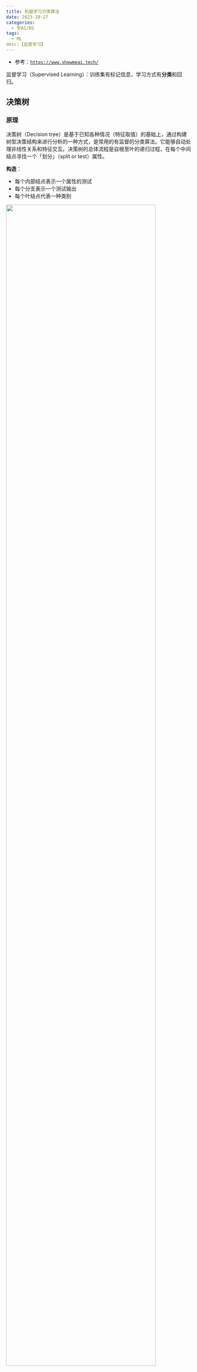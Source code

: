 ```yaml
---
title: 机器学习分类算法
date: 2023-10-27
categories:
  - 学AI/DS
tags:
  - ML
desc:【监督学习】
---
```



- 参考：<a href="https://www.showmeai.tech/article-detail/185">`https://www.showmeai.tech/`</a>

监督学习（Supervised Learning）：训练集有标记信息，学习方式有**分类**和回归。




## 决策树

### 原理  
决策树（Decision tree）是基于已知各种情况（特征取值）的基础上，通过构建树型决策结构来进行分析的一种方式，是常用的有监督的分类算法。它能够自动处理非线性关系和特征交互。决策树的总体流程是自根至叶的递归过程，在每个中间结点寻找一个「划分」（split or test）属性。


**构造**：
- 每个内部结点表示一个属性的测试
- 每个分支表示一个测试输出
- 每个叶结点代表一种类别
<img src="https://raw.githubusercontent.com/YukinoshitaSherry/qycf_picbed/main/img/20250530020350120.png" style="width:90%">
<br>


**停止条件**：
- 当前结点包含的样全属于同一类别。无需划分。
- 样本的属性取值都相同或属性集为空。不能划分。
- 当前结点包含的样本集合为空。不能划分。

**伪代码**：
<img src="https://raw.githubusercontent.com/YukinoshitaSherry/qycf_picbed/main/img/20250530020623031.png" style="width:90%">
<br>


#### 核心概念
决策树如何实现最优划分属性选择：取得最大的信息增益。


1. **信息熵（Entropy）**
   - 衡量数据的不确定性或混乱程度
   - 数学表达：$H(X) = -\sum_{i=1}^n p_i \log_2(p_i)$
   - 特点：
     * 熵值越大，数据越混乱
     * 熵值越小，数据越有序
     * 当所有类别概率相等时，熵最大

2. **信息增益（Information Gain）**
   - 衡量特征对数据集的分类效果
   - 在决策树分类问题中，信息增益就是决策树在进行属性选择划分前和划分后的信息差值。
   - 计算方式：$IG = H(D) - H(D|A)$
   - 其中：
     * $H(D)$ 是数据集D的熵
     * $H(D|A)$ 是特征A条件下的条件熵
   - 特点：
     * 信息增益越大，特征越重要
     * 用于特征选择

3. **基尼系数（Gini Index）**
   - 衡量数据的不纯度
   - 数学表达：$Gini(D) = 1 - \sum_{i=1}^n p_i^2$
   - 特点：
     * 值域在[0,1]之间
     * 值越小，数据越纯
     * 计算比熵更快

<br>
如果让决策树一直生长，最后得到的决策树可能很庞大，、且易导致过拟合。缓解决策树过拟合可以通过剪枝操作完成。

1. **过拟合问题**
   - 表现：
     * 训练集表现好，测试集表现差
     * 树结构过于复杂
     * 对噪声数据敏感
   - 原因：
     * 训练数据不足
     * 特征过多
     * 树深度过大

2. **剪枝策略**
   - **预剪枝（Pre-pruning）** ：
     * 在树生长过程中进行剪枝
     * 设置停止条件：
       - 最大深度
       - 最小样本数
       - 最小信息增益
     * 优点：计算效率高
     * 缺点：可能欠拟合
   - **后剪枝（Post-pruning）** ：
     * 先生长完整树，再剪枝
     * 方法：
       - 代价复杂度剪枝
       - 错误率降低剪枝
     * 优点：效果更好
     * 缺点：计算成本高

好的，接下来我将详细整理机器学习中的其他常见分类算法，按照逻辑回归的详细程度进行介绍。

# 决策树分类（Decision Tree Classification）

## 一、模型原理

### （一）基本思想
决策树分类是一种基于树结构的监督学习算法，通过递归地将数据集分割成子集，直到满足停止条件。每个内部节点表示一个特征或属性的测试，每个分支表示测试的结果，而每个叶节点表示一个类别标签或类别分布。决策树分类的目标是构建一棵树，使得每个叶节点尽可能包含同一类别的样本，从而实现对新样本的分类。

### （二）数学表达
决策树分类的构建过程可以看作是一个递归分区的过程。在每个节点，选择一个特征和一个分裂点，将数据集分为两个或多个子集。分裂的选择基于某种准则，如基尼不纯度（Gini Impurity）或信息增益（Information Gain）。对于二分类问题，基尼不纯度的计算公式为：

$$\text{Gini}(D) = 1 - \sum_{k=1}^K (p_k)^2$$

其中，\(D\) 是数据集，\(K\) 是类别数量，\(p_k\) 是类别 \(k\) 在数据集 \(D\) 中的比例。

信息增益基于熵的概念，计算公式为：

$$\text{Entropy}(D) = -\sum_{k=1}^K p_k \log_2 p_k$$

信息增益为父节点的熵减去子节点的加权平均熵：

$$\text{Information Gain}(D, a) = \text{Entropy}(D) - \sum_{v=1}^V \frac{|D_v|}{|D|} \text{Entropy}(D_v)$$

其中，\(a\) 是分裂属性，\(V\) 是属性 \(a\) 的可能取值数量，\(D_v\) 是属性 \(a\) 取值为 \(v\) 的子数据集。

### （三）损失函数
决策树的构建过程并不直接使用传统意义上的损失函数，而是通过分裂准则来选择最优的特征和分裂点。分裂准则是评估分裂质量的指标，目的是使分裂后的子节点尽可能纯净（即包含同一类别的样本）。

## 二、模型特点

### （一）直观易懂
决策树的结构类似于流程图，易于理解和解释。每个决策节点对应一个特征的判断条件，分支表示判断结果，叶节点表示类别标签。这种直观的结构使得决策树模型的决策过程易于可视化和解释，用户可以清楚地了解模型是如何根据特征进行分类的。

### （二）处理非线性关系和特征交互
决策树能够自然地处理非线性关系和特征交互，无需对数据进行复杂的变换。通过递归地分裂数据集，决策树可以捕捉到特征之间的复杂关系和交互作用。例如，在一个包含多个特征的分类问题中，决策树可以通过连续的分裂，先根据一个特征进行划分，再在子节点中根据另一个特征进行划分，从而形成对特征交互的处理。

### （三）对数据分布假设较少
与其他一些模型（如线性模型、贝叶斯模型等）相比，决策树对数据的分布假设较少，不要求数据满足特定的概率分布或线性关系。这使得决策树在处理各种类型的数据时具有较好的适应性和鲁棒性，尤其适用于数据分布复杂或未知的情况。

### （四）支持多分类问题
决策树可以有效地处理多分类问题，而无需将其分解为多个二分类问题。在树的构建过程中，每个叶节点可以对应多个类别标签，分裂准则可以根据多分类的情况进行调整，以实现对多类别的区分。

### （五）对缺失值和异常值具有一定的鲁棒性
决策树在分裂过程中可以处理缺失值和异常值。对于缺失值，可以采用多种策略，如将样本分配到最常见的分支、使用 surrogate 分裂（替代分裂）等方法。对于异常值，由于决策树是基于数据的局部结构进行分裂，异常值对整个模型的影响相对较小。

## 三、模型优点

### （一）解释性强
决策树模型的决策过程直观易懂，通过可视化树结构，可以清晰地展示每个特征在分类中的作用和决策路径。这使得决策树在需要对模型决策进行解释的场景中具有很大的优势，例如在医疗诊断、金融风险评估等领域，用户可以理解模型是如何根据输入特征做出分类决策的。

### （二）处理非线性和特征交互能力强
如前所述，决策树能够自然地处理非线性关系和特征交互，无需手动添加多项式特征或交互项。这使得决策树在面对复杂数据关系时具有较高的灵活性和适应性，能够捕捉到特征之间的复杂模式。

### （三）数据预处理要求低
决策树对数据的分布假设较少，不要求特征具有特定的分布或线性关系，因此对数据预处理的要求相对较低。相比线性模型等，决策树通常不需要对数据进行标准化、归一化等处理，减少了数据预处理的工作量。

### （四）支持多分类和多任务学习
决策树不仅可以处理多分类问题，还可以扩展到多任务学习场景。在多任务学习中，决策树可以同时预测多个目标变量，共享部分树结构，从而提高模型的效率和性能。

### （五）适应性广
决策树可以应用于各种类型的数据，包括数值型数据、离散型数据、文本数据等。通过适当的特征处理和分裂准则选择，决策树能够适应不同类型数据的特点，实现有效的分类。

## 四、模型缺点

### （一）过拟合倾向
决策树容易过拟合，尤其是当树的深度较大、叶子节点样本数量较少时，模型可能会过度拟合训练数据的噪声和细节，导致在测试数据上的泛化能力下降。过拟合的决策树会生成过于复杂的树结构，对训练数据中的每个样本都进行精确的分类，但无法很好地推广到新的数据。

### （二）不稳定性
决策树对数据的微小变化较为敏感，训练数据的微小扰动可能会导致生成完全不同的树结构。这种不稳定性可能会导致模型的预测结果在不同数据集上差异较大，影响模型的可靠性和稳定性。

### （三）全局最优性难以保证
决策树的构建过程是贪心的，每次分裂都选择当前最优的特征和分裂点，而无法保证全局最优性。这种局部最优的策略可能会导致生成的树结构并非最优，影响模型的分类性能。

### （四）对连续型特征的处理效率较低
在处理连续型特征时，决策树需要尝试大量的分裂点来找到最优的分裂位置，这可能会导致计算效率较低，尤其是在特征数量较多且数据规模较大时。此外，对于连续型特征，决策树的分裂方式通常是基于阈值的二元分裂，可能会丢失一些信息。

### （五）特征重要性评估可能存在偏差
决策树评估特征重要性的方式可能存在偏差，例如，具有较多取值的特征（如连续型特征）可能会被高估其重要性，而具有较少取值的特征（如二元特征）可能会被低估。这可能会导致对特征的实际贡献产生误解，影响特征选择和模型解释。

## 五、模型优化

### （一）预剪枝（Pre-pruning）
预剪枝是在决策树的构建过程中，提前停止树的生长，以防止过拟合。常见的预剪枝策略包括：
1. **设置最大树深度**：限制树的最大深度，例如，设置树的深度不超过某个值（如3、4等）。这种方法可以有效地控制树的复杂度，避免生成过于复杂的树结构。
2. **设置节点的最小样本数**：规定每个内部节点必须包含的最小样本数，如果分裂后的子节点样本数小于该阈值，则停止分裂。例如，设置每个节点的最小样本数为10，如果分裂后某个子节点的样本数小于10，则不进行分裂。
3. **设置叶子节点的最小样本数**：规定每个叶子节点必须包含的最小样本数，如果分裂后的子节点样本数小于该阈值，则强制将其作为叶子节点。这有助于避免叶子节点样本数量过少而导致的过拟合。
4. **限制分裂的最小增益**：如果分裂带来的增益（如基尼不纯度下降值或信息增益）小于某个阈值，则停止分裂。这可以避免因分裂带来的增益过小而继续生长树，从而减少过拟合的风险。

### （二）后剪枝（Post-pruning）
后剪枝是在决策树构建完成后，通过自底向上或自顶向下的方式，对树进行修剪，将某些子树替换为叶子节点，以减少过拟合。常见的后剪枝方法包括：
1. **误差最小化剪枝（Reduced Error Pruning）**：从构建好的树的底部开始，逐个将叶子节点的父节点替换为叶子节点，并计算替换前后的预测误差。如果替换后误差没有显著增加，则保留修剪操作。这种方法需要一个验证数据集来评估修剪后的树的误差。
2. **成本复杂度剪枝（Cost Complexity Pruning）**：通过引入成本复杂度参数（如 \(\alpha\)），在树的复杂度和训练误差之间进行权衡。计算每个子树的复杂度参数，并根据该参数确定是否剪枝。成本复杂度剪枝可以生成一系列不同复杂度的树，然后通过交叉验证选择最优的树。

### （三）特征选择与工程
1. **特征选择**：在构建决策树之前，通过特征选择方法（如递归特征消除、基于模型的特征选择等）选择对分类任务最有价值的特征，减少输入特征的数量，提高模型的效率和性能，同时降低过拟合的风险。
2. **特征构造**：根据业务知识和数据特点，构造新的特征来丰富模型的输入。例如，在时间序列数据中，可以构造移动平均、滞后特征等；在文本数据中，可以构造词频、TF-IDF等特征。
3. **特征离散化**：对于连续型特征，可以进行离散化处理，将连续值划分为多个区间，转化为离散型特征。这不仅可以减少分裂点的搜索范围，提高计算效率，还可以在一定程度上缓解决策树对连续型特征的处理效率较低的问题。

### （四）集成学习
集成学习通过组合多个决策树模型来提高分类性能和稳定性，常见的集成学习方法包括：
1. **随机森林（Random Forest）**：随机森林由多个决策树组成，每棵树使用随机抽样的数据和特征进行训练。在预测时，通过多数投票（分类问题）或平均（回归问题）来确定最终结果。随机森林通过引入数据和特征的随机性，降低了单个决策树之间的相关性，从而提高了模型的泛化能力和稳定性。
2. **梯度提升树（Gradient Boosting Tree）**：梯度提升树通过逐步构建多个决策树，每棵树都试图纠正前一棵树的预测误差。每一轮训练时，计算当前模型的残差（即实际值与预测值之间的差异），然后训练一棵新的树来拟合这些残差。通过迭代的方式，梯度提升树不断改进模型的预测性能，最终将所有树的预测结果进行加权求和（回归问题）或投票（分类问题）得到最终结果。
3. **Adaboost**：Adaboost 是一种经典的提升方法，它通过迭代地调整样本权重来训练多个决策树模型。初始时，每个样本的权重相等。在每一轮训练中，根据前一轮模型的预测误差，增加错误分类样本的权重，减少正确分类样本的权重。这样，后续的模型会更加关注那些难以分类的样本。最终，将所有模型的预测结果进行加权投票（分类问题）或加权求和（回归问题），得到最终结果。

### （五）模型评估与选择
1. **评估指标**：
- **准确率（Accuracy）**：预测正确的样本数占总样本数的比例。准确率是分类模型最基本的评估指标，但在类别不平衡的数据集中，准确率可能会产生误导。
- **精确率（Precision）**：预测为正类的样本中实际为正类的比例。精确率关注的是模型预测的准确性，适用于对假阳性成本较高的场景（如医疗诊断中的疾病检测）。
- **召回率（Recall）**：实际为正类的样本中被正确预测为正类的比例。召回率关注的是模型的敏感性，适用于对假阴性成本较高的场景（如欺诈检测）。
- **F1分数（F1 Score）**：精确率和召回率的调和平均数，其计算公式为：
$$F1 = 2 \times \frac{\text{Precision} \times \text{Recall}}{\text{Precision} + \text{Recall}}$$
F1分数综合考虑了精确率和召回率，适用于需要在两者之间取得平衡的场景。
- **ROC曲线（Receiver Operating Characteristic Curve）** 和 **AUC值（Area Under ROC Curve）**：ROC曲线以假阳性率（False Positive Rate, FPR）为横轴，真正阳性率（True Positive Rate, TPR）为纵轴，绘制了模型在不同阈值下的性能表现。AUC值是ROC曲线下的面积，取值范围在0.5到1之间，AUC值越大，表示模型的分类性能越好。
2. **交叉验证（Cross-Validation）**：将数据集划分为多个子集，轮流将其中一个子集作为测试集，其余子集作为训练集，重复多次训练和测试模型，最后综合多次的结果来评估模型的性能。常见的交叉验证方法包括k折交叉验证（k-Fold Cross-Validation）、留一法交叉验证（Leave-One-Out Cross-Validation, LOOCV）等。交叉验证可以有效地利用数据，减少模型过拟合的风险，提供对模型泛化能力的无偏估计。

## 六、模型扩展

### （一）多目标决策树（Multi-Target Decision Tree）
多目标决策树用于同时预测多个目标变量，每个叶节点包含多个输出值。这种模型在多任务学习场景中具有应用价值，可以同时处理多个相关的分类或回归任务，提高模型的效率和性能。

### （二）决策树回归（Decision Tree Regression）
决策树不仅可以用于分类问题，还可以用于回归问题。在回归任务中，决策树通过递归地将数据集分裂成子集，每个叶节点对应一个连续值的预测。预测值通常是该叶节点内目标变量的平均值或中位数。决策树回归能够处理非线性关系和特征交互，适用于各种回归场景，如房价预测、销量预测等。

### （三）极端随机树（Extremely Randomized Trees, ExtraTrees）
极端随机树是随机森林的一种变体，它在构建决策树时引入了更多的随机性。与随机森林不同，极端随机树在选择分裂点时不仅随机选择特征，还在每个特征上随机选择一个分裂点，而不是寻找最优的分裂点。这种方法进一步提高了模型的多样性，增强了模型的泛化能力和稳定性。

## 七、应用领域

### （一）医疗领域
1. **疾病诊断**：根据患者的症状、检查结果、病史等信息，预测患者是否患有某种疾病（如心脏病、糖尿病、癌症等）。决策树分类模型可以清晰地展示诊断决策的路径和依据，帮助医生进行诊断和治疗决策。
2. **患者分流**：在急诊科等场景中，根据患者的病情严重程度、症状等信息，将患者分流到不同的治疗区域或科室，提高医疗资源的利用效率。
3. **医疗风险评估**：评估患者在手术、治疗过程中可能出现的并发症风险，如术后感染、出血等，为医疗决策提供参考。

### （二）金融领域
1. **信用评估**：根据客户的收入、信用历史、资产状况等信息，预测客户是否具备良好的信用资质，是否会按时偿还贷款或信用卡欠款。银行等金融机构可以依据决策树分类模型的预测结果，决定是否批准客户的贷款申请，以及确定贷款额度和利率。
2. **欺诈检测**：在信用卡交易、保险理赔等场景中，识别欺诈行为。决策树分类模型可以分析交易金额、交易时间、交易地点、用户行为等特征，判断交易是否存在欺诈风险，及时阻止欺诈行为，减少金融机构的损失。
3. **市场预测**：预测股票价格的涨跌、汇率的变动趋势等，为投资者提供决策支持。决策树分类模型可以结合宏观经济指标、行业数据、公司基本面等信息，挖掘出与市场走势相关的特征，辅助投资者进行投资决策。

### （三）市场营销领域
1. **客户购买预测**：根据客户的 demographics（如年龄、性别、地域等）、购买历史、浏览行为等数据，预测客户是否会在未来购买某类产品或服务，以及购买的概率。企业可以针对高购买概率的客户进行精准营销，提高营销效果和转化率。
2. **客户流失预测**：分析客户的使用行为、投诉记录、合同到期时间等特征，预测客户是否会在一定时间内流失（如不再使用某项服务、不再购买某品牌产品等）。企业可以提前采取措施，如提供优惠活动、改善服务质量等，来挽留客户，降低客户流失率。
3. **市场细分**：将客户群体划分为不同的细分市场，每个细分市场具有相似的特征和需求。决策树分类模型可以作为市场细分的工具之一，通过分析客户对不同产品属性、营销活动的响应等数据，识别出影响客户行为的关键因素，从而实现精准的市场细分和定位。

### （四）自然语言处理领域
1. **情感分析**：对文本数据（如社交媒体评论、产品评价、新闻文章等）进行情感倾向分析，判断文本是积极的、消极的还是中性的。决策树分类模型可以基于文本中的关键词、短语、语法结构等特征，学习到与情感倾向相关的信息，实现对文本情感的自动分类。
2. **文本分类**：将文本划分为不同的类别，如垃圾邮件检测、新闻主题分类、文档检索等。决策树分类模型可以结合文本的词汇特征、TF-IDF值、语义信息等，对文本进行有效的分类，帮助用户快速筛选和组织大量的文本数据。

## 八、Python代码实现

### （一）使用scikit-learn库实现决策树分类
```python
# 导入所需的库
from sklearn.tree import DecisionTreeClassifier
from sklearn.model_selection import train_test_split
from sklearn.metrics import accuracy_score, precision_score, recall_score, f1_score, roc_auc_score
from sklearn.preprocessing import StandardScaler
import numpy as np
import pandas as pd

# 加载示例数据集（以乳腺癌数据集为例）
from sklearn.datasets import load_breast_cancer
data = load_breast_cancer()
X = data.data
y = data.target

# 将数据集划分为训练集和测试集
X_train, X_test, y_train, y_test = train_test_split(X, y, test_size=0.2, random_state=42)

# 对特征进行标准化处理
scaler = StandardScaler()
X_train_scaled = scaler.fit_transform(X_train)
X_test_scaled = scaler.transform(X_test)

# 创建决策树分类模型实例，并设置超参数
# criterion选择分裂准则，'gini'对应基尼不纯度，'entropy'对应信息增益
# max_depth设置最大树深度
# min_samples_split设置节点分裂所需的最小样本数
# min_samples_leaf设置叶子节点所需的最小样本数
model = DecisionTreeClassifier(criterion='gini', max_depth=3, min_samples_split=2, min_samples_leaf=1, random_state=42)

# 在训练集上训练模型
model.fit(X_train_scaled, y_train)

# 在测试集上进行预测
y_pred = model.predict(X_test_scaled)
y_pred_proba = model.predict_proba(X_test_scaled)[:, 1]  # 获取正类的概率预测值

# 计算评估指标
accuracy = accuracy_score(y_test, y_pred)
precision = precision_score(y_test, y_pred)
recall = recall_score(y_test, y_pred)
f1 = f1_score(y_test, y_pred)
roc_auc = roc_auc_score(y_test, y_pred_proba)

print(f"Accuracy: {accuracy:.4f}")
print(f"Precision: {precision:.4f}")
print(f"Recall: {recall:.4f}")
print(f"F1 Score: {f1:.4f}")
print(f"ROC AUC: {roc_auc:.4f}")

# 输出模型的树结构信息
print("\nTree Depth:", model.get_depth())
print("Number of Leaves:", model.get_n_leaves())

# 可视化决策树（需要安装graphviz库）
from sklearn.tree import export_graphviz
import graphviz

dot_data = export_graphviz(model, out_file=None, feature_names=data.feature_names, class_names=data.target_names, filled=True, rounded=True)
graph = graphviz.Source(dot_data)
graph.render("decision_tree")
```

### （二）使用statsmodels库实现决策树分类（statsmodels库不直接支持决策树分类）
statsmodels库主要用于统计建模和分析，不直接支持决策树分类。可以使用scikit-learn库来实现决策树分类，并结合statsmodels库进行统计分析（如特征重要性分析等）。

### （三）决策树分类模型的保存与加载
在实际应用中，训练好的决策树分类模型可以保存到磁盘上，以便后续使用。在Python中，可以使用pickle库或joblib库来保存和加载模型。

#### 使用pickle库保存和加载模型
```python
import pickle

# 保存模型
with open('decision_tree_model.pkl', 'wb') as f:
    pickle.dump(model, f)

# 加载模型
with open('decision_tree_model.pkl', 'rb') as f:
    loaded_model = pickle.load(f)

# 使用加载的模型进行预测
y_pred_loaded = loaded_model.predict(X_test_scaled)
```

#### 使用joblib库保存和加载模型
```python
from joblib import dump, load

# 保存模型
dump(model, 'decision_tree_model.joblib')

# 加载模型
loaded_model = load('decision_tree_model.joblib')

# 使用加载的模型进行预测
y_pred_loaded = loaded_model.predict(X_test_scaled)
```

## 九、决策树分类与其他分类模型的比较

### （一）与逻辑回归的比较
1. **相同点**：
- 决策树分类和逻辑回归都可以用于二分类或多分类问题，并且都能处理数值型和类别型特征（决策树在处理类别型特征时无需进行独热编码等转换）。
- 两者都可以通过模型解释性分析，为决策提供依据。
2. **不同点**：
- **模型结构**：决策树分类是一种非参数模型，通过递归地将数据集分割成子集来构建树形结构，其决策边界是轴平行的或斜的（取决于是否使用轴平行分裂）。逻辑回归是一种参数模型，基于线性组合和Sigmoid函数来建模，决策边界是线性的（对于多项逻辑回归，决策边界也是线性的）。
- **对非线性关系的处理**：决策树分类可以自然地处理非线性关系和特征交互，无需手动添加多项式特征或交互项。逻辑回归对非线性关系的处理能力有限，需要对特征进行变换或采用核方法（但标准逻辑回归不支持核方法）。
- **模型复杂度与过拟合**：决策树分类容易过拟合，尤其是在树的深度较大、叶子节点样本数量较少的情况下。为了防止过拟合，需要对决策树进行剪枝或设置树的生长条件（如最小样本数、最大深度等）。逻辑回归通过正则化来控制模型的复杂度，减少过拟合的风险。
- **模型解释性**：逻辑回归的参数具有明确的统计意义，可以直观地解释每个特征对目标变量的影响方向和程度。决策树分类的解释性主要体现在树的结构上，通过观察决策树的分裂规则，可以了解特征的重要性以及特征之间的逻辑关系。然而，当决策树较为复杂时（如深度较大、分支较多），其解释性可能会受到影响。
- **计算效率**：决策树分类的训练过程通常比逻辑回归快，尤其是在数据规模较大时。逻辑回归的训练过程需要进行迭代优化，计算时间可能较长，但可以通过正则化和优化算法进行优化。此外，决策树分类的预测速度也很快，因为只需要沿着树的分支进行判断即可得到预测结果，而逻辑回归需要计算线性组合和Sigmoid函数。

### （二）与支持向量机（SVM）的比较
1. **相同点**：
- 决策树分类和SVM都可以用于二分类问题，并且都具有较好的理论基础和数学推导。
- 两者都可以通过核方法（虽然标准决策树分类不直接支持核方法，但可以通过核特征映射与决策树结合）来处理非线性问题。
2. **不同点**：
- **模型目标**：决策树分类的目标是构建一棵能够准确区分不同类别样本的树形结构，通过分裂准则选择最优的特征和分裂点。SVM的目标是找到一个能够最大化间隔的超平面，将不同类别的样本分开，其关注点在于寻求分类边界的最优位置。
- **损失函数**：决策树分类的分裂准则是基于基尼不纯度或信息增益，强调对数据集的划分质量和节点纯净度。SVM采用合页损失函数（Hinge Loss），主要关注分类边界的间隔最大化。
- **输出结果**：决策树分类输出的是类别标签或类别分布，而SVM输出的是样本到分类边界的距离（即决策函数值），需要通过阈值（通常为0）来确定类别标签。如果需要获取概率估计，SVM可以通过 Platt Scaling 等方法进行概率校准。
- **对异常值的敏感性**：决策树分类对异常值具有一定的鲁棒性，因为分裂过程基于数据的局部结构，异常值可能只影响其所在的局部区域。SVM对异常值具有一定的鲁棒性，尤其是在使用软间隔（Soft Margin）的情况下，允许部分样本位于间隔区域内或分类错误，通过惩罚参数 C 来平衡间隔最大化和分类错误的容忍度。
- **适用场景**：决策树分类适用于对模型解释性要求较高的场景，以及特征数量较多但样本数量相对较少的情况。SVM适用于高维数据（如文本分类）以及样本数量较多但特征数量适中的情况。在处理非线性问题时，SVM通过核技巧可以有效地将数据映射到高维空间，寻找非线性决策边界，而决策树分类需要通过树的深度和分支来捕捉非线性关系。

### （三）与随机森林的比较
1. **相同点**：
- 决策树分类和随机森林都可以用于二分类或多分类问题，并且都能处理数值型和类别型特征。
- 两者都可以通过模型解释性分析，为决策提供依据。
2. **不同点**：
- **模型结构**：随机森林是一种集成学习模型，由多个决策树组成，通过随机抽样数据和特征来构建每个决策树，并采用投票或平均的方法进行最终预测。决策树分类是一种单一模型，基于树形结构进行分类。
- **对非线性关系的处理**：随机森林可以很好地处理非线性关系和特征交互，因为每个决策树都可以捕捉数据中的非线性模式。决策树分类同样可以处理非线性关系，但单一树模型的性能可能不如随机森林集成模型。
- **模型复杂度与过拟合**：随机森林通过集成多个决策树和随机性引入，具有较高的鲁棒性和抗过拟合能力。决策树分类容易过拟合，需要通过剪枝或设置树的生长条件来控制模型复杂度。
- **模型解释性**：决策树分类的解释性更强，因为其树形结构直观易懂，每个分裂节点和叶节点都有明确的含义。随机森林的解释性相对较弱，虽然可以通过特征重要性评分来了解特征的相对重要性，但难以像单一决策树那样精确地解释每个特征的作用。
- **计算效率**：随机森林的训练过程通常比决策树分类慢，尤其是在决策树数量较多且数据规模较大时。然而，随机森林的预测速度相对较快，因为可以并行地对多个决策树进行预测。决策树分类的训练和预测速度都很快，但其性能可能不如随机森林集成模型。

### （四）与朴素贝叶斯的比较
1. **相同点**：
- 决策树分类和朴素贝叶斯都可以用于二分类或多分类问题，并且都能处理数值型和类别型特征。
- 两者都具有较高的计算效率，适合在大规模数据集上应用。
2. **不同点**：
- **模型原理**：决策树分类基于树形结构和分裂准则，通过递归地分割数据集来构建模型。朴素贝叶斯是一种基于贝叶斯定理的生成式模型，假设特征之间条件独立，通过计算后验概率来预测类别。
- **对特征独立性的假设**：朴素贝叶斯假设特征之间条件独立，这一假设在实际应用中往往难以满足，但朴素贝叶斯在某些场景下仍能表现出较好的性能。决策树分类不假设特征独立，能够自然地处理特征之间的相关性和交互作用。
- **模型解释性**：决策树分类的解释性更强，其树形结构直观地展示了特征的分裂规则和决策路径。朴素贝叶斯的解释性主要体现在特征的概率分布和条件概率上，通过分析特征的概率分布可以了解特征对类别的影响，但其解释性不如决策树直观。
- **对数据分布的假设**：朴素贝叶斯对数据的分布有一定的假设，例如在高斯朴素贝叶斯中假设特征服从正态分布。决策树分类对数据分布的假设较少，能够适应各种类型的数据分布。
- **适用场景**：朴素贝叶斯适用于特征数量较多且特征之间相对独立的场景，如文本分类、垃圾邮件检测等。决策树分类适用于特征之间存在相关性和交互作用的场景，能够更好地捕捉特征之间的复杂关系。

## 十、决策树分类的实际案例分析

### （一）案例一：信用卡违约预测

#### 背景
某银行希望预测信用卡持卡人是否会在下一个月发生违约行为，以便提前采取措施（如发送提醒、调整信用额度等），降低违约风险。历史数据包括持卡人的基本信息（如年龄、性别、教育程度等）、信用卡使用记录（如消费金额、账单金额、还款状态等）以及是否违约的标签。

#### 数据预处理
1. **数据清洗**：检查数据是否存在缺失值、异常值和重复值。对于缺失值，根据具体情况选择填充策略（如均值填充、中位数填充、众数填充或删除含有缺失值的样本）；对于异常值，通过箱线图、Z-score等方法进行识别，并根据业务逻辑决定如何处理（如修正、删除或保留）。
2. **特征编码**：将类别型特征（如性别、教育程度等）转换为数值型特征，采用独热编码（One-Hot Encoding）或标签编码（Label Encoding）等方法。
3. **特征缩放**：对数值型特征（如消费金额、账单金额等）进行标准化或归一化处理，使不同特征的取值范围大致相同，提高决策树分类模型的收敛速度和性能。
4. **数据划分**：将数据集划分为训练集、验证集和测试集，通常采用70%、15%、15%的比例分配，或者根据数据规模和业务需求进行调整。

#### 模型训练与优化
1. **模型训练**：使用训练集数据训练决策树分类模型，设置合适的分裂准则（如基尼不纯度或信息增益）、最大树深度、最小样本数等超参数。
2. **模型验证**：在验证集上评估模型的性能，根据准确率、精确率、召回率、F1分数、ROC AUC等指标，调整模型的超参数，选择最佳的模型参数组合。
3. **模型优化**：通过预剪枝、后剪枝、特征选择、特征构造等方法优化模型。例如，可以通过限制树的最大深度和最小样本数来防止过拟合；可以构造新的特征，如消费频率、平均消费金额、还款比例等；可以计算特征之间的相关系数，识别并处理多重共线性问题。

#### 模型评估与应用
1. **模型评估**：在测试集上对最终优化后的模型进行评估，全面考察模型的分类性能。根据评估结果，确定模型是否满足业务需求，是否可以部署到生产环境中。
2. **模型应用**：将训练好的决策树分类模型应用于实际的信用卡违约预测中，每月对持卡人进行违约风险评估。根据模型预测结果，银行可以对高风险客户采取相应的风险管理措施，如发送还款提醒、调整信用额度、加强催收等，从而降低违约率，减少经济损失。

### （二）案例二：电子邮件垃圾邮件分类

#### 背景
随着互联网的发展，垃圾邮件泛滥成灾，不仅占用大量的网络带宽和存储空间，还可能携带恶意软件或欺诈信息，给用户带来困扰和安全风险。某电子邮件服务提供商希望利用决策树分类模型自动识别垃圾邮件，提高用户的邮件使用体验。

#### 数据预处理
1. **文本预处理**：对邮件文本进行清洗和转换，包括去除HTML标签、标点符号、数字等；将文本转换为小写；进行词干提取（Stemming）或词形还原（Lemmatization），将单词还原到其基本形式；去除停用词（如“的”、“了”、“是”等在文本中出现频率较高但对语义贡献较小的词汇）。
2. **特征提取**：将预处理后的文本转换为数值型特征向量，常用的方法包括词袋模型（Bag-of-Words）、TF-IDF（Term Frequency-Inverse Document Frequency）等。此外，还可以提取其他特征，如邮件长度、发件人信息、是否包含链接或附件等。
3. **数据划分**：将数据集划分为训练集和测试集，通常采用80%、20%的比例分配。

#### 模型训练与优化
1. **模型训练**：使用训练集数据训练决策树分类模型，选择合适的分裂准则（如基尼不纯度或信息增益）、最大树深度、最小样本数等超参数。
2. **模型验证**：在测试集上评估模型的性能，根据准确率、精确率、召回率、F1分数等指标，分析模型的分类效果。由于垃圾邮件分类是一个典型的二分类问题，且不同类别之间的分布可能不平衡（正常邮件数量通常多于垃圾邮件），需要重点关注精确率和召回率的平衡，以及ROC AUC值。
3. **模型优化**：通过调整特征提取方法、优化模型参数、处理类别不平衡等手段提升模型性能。例如，可以尝试使用不同的文本表示方法（如N-grams、词嵌入等）来捕捉文本中的局部特征和语义信息；可以采用SMOTE（Synthetic Minority Over-sampling Technique）等方法对垃圾邮件类别进行过采样，解决类别不平衡问题；可以对模型进行调参，寻找最优的最大树深度、最小样本数等超参数。

#### 模型评估与应用
1. **模型评估**：在测试集上对优化后的模型进行全面评估，确保模型在准确率、精确率、召回率和F1分数等方面都达到较高的水平，并且ROC AUC值接近1，表明模型具有良好的分类性能。
2. **模型应用**：将训练好的决策树分类模型集成到电子邮件系统的垃圾邮件过滤模块中，实时对新收到的邮件进行分类。当模型预测某封邮件为垃圾邮件时，将其自动移动到垃圾邮件文件夹，减少用户的干扰。同时，为了提高用户体验，还可以设置一个阈值，当垃圾邮件的概率预测值低于该阈值时，将邮件保留在收件箱中，并标记为“可能的垃圾邮件”，供用户进一步确认。


## 逻辑回归

逻辑回归（Logistic Regression）详细笔记
一、模型原理
（一）基本思想
逻辑回归是一种用于分类的监督学习算法，尽管名称中有“回归”二字，但它主要用于解决分类问题。逻辑回归基于逻辑函数（即Sigmoid函数）将线性回归的输出映射到(0,1)区间，表示事件发生的概率。
（二）数学表达
逻辑回归的模型可以表示为：
P(y=1∣x)=σ(β 
0
​
 +β 
1
​
 x 
1
​
 +β 
2
​
 x 
2
​
 +⋯+β 
n
​
 x 
n
​
 )
其中，σ(z)= 
1+e 
−z
 
1
​
  是Sigmoid函数，将线性组合的输出映射到(0,1)区间，表示事件发生的概率。
逻辑回归通过最大似然估计来估计模型参数，目标是找到一组参数 β ，使得模型对训练数据的预测概率与实际结果尽可能一致。
（三）损失函数
逻辑回归的损失函数采用对数似然损失函数（Log Loss），其表达式为：
J(β)=− 
m
1
​
 ∑ 
i=1
m
​
 [y 
i
​
 ln( 
y
^
​
  
i
​
 )+(1−y 
i
​
 )ln(1− 
y
^
​
  
i
​
 )]
其中，m 是样本数量，y 
i
​
  是真实标签（0或1）， 
y
^
​
  
i
​
 =P(y=1∣x 
i
​
 ) 是模型预测的概率。
通过最小化这个损失函数，可以得到最优的模型参数 β 。
二、模型特点
（一）输出结果为概率值
逻辑回归的输出是一个概率值，表示样本属于正类（通常标记为1）的概率。这使得逻辑回归的结果具有很好的可解释性，例如，在医疗诊断中，可以直观地理解患者患病的概率。
（二）适用于二分类问题
逻辑回归主要用于解决二分类问题，即目标变量只有两个可能的取值（如0和1、真和假）。对于多分类问题，可以采用多项逻辑回归（Multinomial Logistic Regression）或构建多个二分类模型来解决。
（三）对数据分布要求相对宽松
与线性回归相比，逻辑回归对数据的分布要求相对宽松，不要求自变量和因变量之间具有线性关系，也不要求残差服从正态分布。然而，逻辑回归假设自变量之间不存在严重的多重共线性，并且样本是独立同分布的。
（四）模型的可解释性强
逻辑回归模型的参数具有明确的统计意义，可以直观地解释每个自变量对目标变量的影响方向和程度。例如，参数 β 
j
​
  表示在控制其他变量不变的情况下，自变量 x 
j
​
  每增加一个单位，目标变量属于正类的对数几率（Log Odds）将增加 β 
j
​
  个单位。
三、模型优点
（一）简单易懂
逻辑回归模型的结构相对简单，易于理解和实现。它的数学原理基于线性回归和Sigmoid函数，易于向非技术背景的人员解释。
（二）计算效率高
逻辑回归的训练过程通常采用梯度下降法或其变种，这些优化算法具有较高的计算效率，能够在较大的数据集上快速收敛。此外，逻辑回归模型的预测过程也非常高效，只需要进行简单的线性组合和Sigmoid函数计算。
（三）可解释性强
如前所述，逻辑回归模型的参数具有明确的统计意义，可以直观地解释每个自变量对目标变量的影响。这对于需要对模型决策进行解释的场景（如医疗、金融等领域的风险评估）非常重要。
（四）适用于高维数据
逻辑回归对高维数据具有较好的适应性，即使特征数量较多，也能有效地进行训练和预测。这使得它在文本分类、基因表达数据分析等高维数据场景中得到了广泛应用。
四、模型缺点
（一）仅适用于线性可分问题
逻辑回归本质上是一种线性分类模型，它假设数据在特征空间中是线性可分的。对于非线性问题，逻辑回归的分类性能可能较差。在这种情况下，可以考虑对特征进行非线性变换，或者采用支持向量机（SVM）、决策树等能够处理非线性关系的模型。
（二）易受多重共线性影响
如果自变量之间存在严重的多重共线性，即两个或多个自变量高度相关，逻辑回归模型的参数估计可能会变得不稳定，标准误增大，从而影响模型的可靠性和解释性。在这种情况下，可以采用特征选择、主成分分析（PCA）等方法来减少多重共线性的影响。
（三）对异常值敏感
逻辑回归对异常值较为敏感，因为异常值可能会对模型的参数估计产生较大影响，导致模型的分类边界发生偏移。在实际应用中，需要对数据进行预处理，识别并处理异常值。
（四）无法处理复杂的特征交互
逻辑回归模型默认不考虑特征之间的交互作用，如果特征之间存在复杂的交互关系，逻辑回归可能无法充分捕捉这些信息，从而影响模型的性能。在这种情况下，可以手动添加特征交互项，或者采用能够自动捕捉特征交互的模型，如决策树、随机森林等。
五、模型优化
（一）特征工程
特征选择：通过统计检验（如卡方检验、t检验）、递归特征消除（RFE）、正则化方法（如L1正则化）等手段，选择对目标变量有显著影响的特征，减少模型的复杂度和过拟合风险。
特征构造：根据业务知识和数据特点，构造新的特征来丰富模型的输入。例如，在时间序列数据中，可以构造移动平均、滞后特征等；在文本数据中，可以构造词频、TF-IDF等特征。
特征缩放：对特征进行标准化或归一化处理，使不同特征的取值范围大致相同，有助于提高模型的收敛速度和性能。常见的特征缩放方法包括Z-score标准化、Min-Max缩放等。
处理缺失值：根据数据的特点和缺失值的比例，采用合适的方法处理缺失值，如删除含有缺失值的样本、填充缺失值（均值、中位数、众数填充等）、使用模型预测缺失值等。
（二）正则化
正则化是防止模型过拟合的重要手段，逻辑回归中常用的正则化方法包括：
L1正则化（Lasso Regression）：在损失函数中添加L1范数惩罚项，即 ∑ 
j=1
n
​
 ∣β 
j
​
 ∣。L1正则化可以将一些不重要的特征系数压缩为零，从而实现特征选择。
L2正则化（Ridge Regression）：在损失函数中添加L2范数惩罚项，即 ∑ 
j=1
n
​
 β 
j
2
​
 。L2正则化可以缩小特征系数的绝对值，使模型更加平滑，减少过拟合的风险。
弹性网络正则化（Elastic Net Regression）：结合了L1和L2正则化的优势，同时使用L1和L2惩罚项，其损失函数为：
J(β)=− 
m
1
​
 ∑ 
i=1
m
​
 [y 
i
​
 ln( 
y
^
​
  
i
​
 )+(1−y 
i
​
 )ln(1− 
y
^
​
  
i
​
 )]+αρ∑ 
j=1
n
​
 ∣β 
j
​
 ∣+α(1−ρ)∑ 
j=1
n
​
 β 
j
2
​
 
其中，α 控制正则化强度，ρ 控制L1和L2的比例。弹性网络正则化在特征之间存在多重共线性且需要进行特征选择时具有较好的效果。
（三）优化算法
逻辑回归的训练过程通常采用优化算法来最小化损失函数，常见的优化算法包括：
梯度下降法（Gradient Descent）：通过计算损失函数对模型参数的梯度，然后沿着梯度的反方向更新参数，逐步逼近最优解。梯度下降法有多种变种，如批量梯度下降（Batch Gradient Descent）、随机梯度下降（Stochastic Gradient Descent, SGD）、小批量梯度下降（Mini-batch Gradient Descent）等。其中，随机梯度下降和小批量梯度下降在处理大规模数据时具有较高的计算效率。
牛顿法（Newton's Method）：利用二阶导数（Hessian矩阵）信息来加速收敛，牛顿法的收敛速度通常比梯度下降法更快，但在高维数据情况下，计算和存储Hessian矩阵可能会带来较大的计算负担。
拟牛顿法（Quasi-Newton Methods）：如BFGS（Broyden-Fletcher-Goldfarb-Shanno）算法和L-BFGS（Limited-memory BFGS）算法，拟牛顿法通过近似Hessian矩阵来避免直接计算和存储二阶导数，从而在一定程度上减少了计算复杂度，同时保持了较快的收敛速度。
（四）模型评估与选择
评估指标：
准确率（Accuracy）：预测正确的样本数占总样本数的比例。准确率是分类模型最基本的评估指标，但在类别不平衡的数据集中，准确率可能会产生误导。
精确率（Precision）：预测为正类的样本中实际为正类的比例。精确率关注的是模型预测的准确性，适用于对假阳性成本较高的场景（如医疗诊断中的疾病检测）。
召回率（Recall）：实际为正类的样本中被正确预测为正类的比例。召回率关注的是模型的敏感性，适用于对假阴性成本较高的场景（如欺诈检测）。
F1分数（F1 Score）：精确率和召回率的调和平均数，其计算公式为：
F1=2× 
Precision+Recall
Precision×Recall
​
 
F1分数综合考虑了精确率和召回率，适用于需要在两者之间取得平衡的场景。
ROC曲线（Receiver Operating Characteristic Curve） 和 AUC值（Area Under ROC Curve）：ROC曲线以假阳性率（False Positive Rate, FPR）为横轴，真正阳性率（True Positive Rate, TPR）为纵轴，绘制了模型在不同阈值下的性能表现。AUC值是ROC曲线下的面积，取值范围在0.5到1之间，AUC值越大，表示模型的分类性能越好。
交叉验证（Cross-Validation）：将数据集划分为多个子集，轮流将其中一个子集作为测试集，其余子集作为训练集，重复多次训练和测试模型，最后综合多次的结果来评估模型的性能。常见的交叉验证方法包括k折交叉验证（k-Fold Cross-Validation）、留一法交叉验证（Leave-One-Out Cross-Validation, LOOCV）等。交叉验证可以有效地利用数据，减少模型过拟合的风险，提供对模型泛化能力的无偏估计。
六、模型扩展
（一）多项逻辑回归（Multinomial Logistic Regression）
多项逻辑回归是逻辑回归在多分类问题上的扩展，它假设因变量具有三个或更多个无序类别。常见的多项逻辑回归模型包括：
一对多（One-vs-Rest, OvR）：为每个类别训练一个二分类模型，将该类别作为正类，其余类别作为负类。对于多分类问题，OvR方法简单易行，但可能会忽略类别之间的相互关系。
多项逻辑回归模型（Multinomial Logistic Regression Model）：直接对多分类问题进行建模，假设因变量遵循多项分布。该模型通过softmax函数将线性组合的输出映射到多个类别的概率分布上。其损失函数为：
J(β)=− 
m
1
​
 ∑ 
i=1
m
​
 ∑ 
k=1
K
​
 y 
ik
​
 ln( 
y
^
​
  
ik
​
 )
其中，K 是类别的数量，y 
ik
​
  表示样本 i 是否属于类别 k （采用one-hot编码）， 
y
^
​
  
ik
​
  是模型预测样本 i 属于类别 k 的概率。
（二）贝叶斯逻辑回归（Bayesian Logistic Regression）
贝叶斯逻辑回归从贝叶斯统计的角度对逻辑回归进行建模，为模型参数 β 引入先验分布，然后通过贝叶斯定理计算后验分布。贝叶斯逻辑回归的优点包括：
参数不确定性量化：贝叶斯方法可以提供模型参数的不确定性度量，例如通过计算后验分布的标准差或置信区间，帮助我们更好地理解参数的可靠性。
避免过拟合：通过选择适当的先验分布（如高斯先验），可以实现类似于L2正则化的效果，从而减少过拟合的风险。
整合领域知识：先验分布可以融入领域知识或专家意见，使模型更加符合实际情况。
然而，贝叶斯逻辑回归也存在一些挑战，例如后验分布的计算通常需要采用马尔可夫链蒙特卡罗（MCMC）等近似方法，计算成本较高。此外，先验分布的选择可能会对模型结果产生较大影响，需要谨慎处理。
七、应用领域
（一）医疗领域
疾病诊断：根据患者的症状、检查结果、病史等信息，预测患者是否患有某种疾病（如心脏病、糖尿病、癌症等）。例如，通过分析患者的年龄、血压、胆固醇水平等特征，逻辑回归模型可以预测患者患心脏病的概率，帮助医生进行早期诊断和干预。
患者分流：在急诊科等场景中，根据患者的病情严重程度、症状等信息，将患者分流到不同的治疗区域或科室，提高医疗资源的利用效率。
医疗风险评估：评估患者在手术、治疗过程中可能出现的并发症风险，如术后感染、出血等，为医疗决策提供参考。
（二）金融领域
信用评估：根据客户的收入、信用历史、资产状况等信息，预测客户是否具备良好的信用资质，是否会按时偿还贷款或信用卡欠款。银行等金融机构可以依据逻辑回归模型的预测结果，决定是否批准客户的贷款申请，以及确定贷款额度和利率。
欺诈检测：在信用卡交易、保险理赔等场景中，识别欺诈行为。逻辑回归模型可以分析交易金额、交易时间、交易地点、用户行为等特征，判断交易是否存在欺诈风险，及时阻止欺诈行为，减少金融机构的损失。
市场预测：预测股票价格的涨跌、汇率的变动趋势等，为投资者提供决策支持。虽然市场价格受到多种复杂因素的影响，难以精确预测，但逻辑回归模型可以结合宏观经济指标、行业数据、公司基本面等信息，挖掘出与市场走势相关的特征，辅助投资者进行投资决策。
（三）市场营销领域
客户购买预测：根据客户的 demographics（如年龄、性别、地域等）、购买历史、浏览行为等数据，预测客户是否会在未来购买某类产品或服务，以及购买的概率。企业可以针对高购买概率的客户进行精准营销，提高营销效果和转化率。
客户流失预测：分析客户的使用行为、投诉记录、合同到期时间等特征，预测客户是否会在一定时间内流失（如不再使用某项服务、不再购买某品牌产品等）。企业可以提前采取措施，如提供优惠活动、改善服务质量等，来挽留客户，降低客户流失率。
市场细分：将客户群体划分为不同的细分市场，每个细分市场具有相似的特征和需求。逻辑回归模型可以作为市场细分的工具之一，通过分析客户对不同产品属性、营销活动的响应等数据，识别出影响客户行为的关键因素，从而实现精准的市场细分和定位。
（四）自然语言处理领域
情感分析：对文本数据（如社交媒体评论、产品评价、新闻文章等）进行情感倾向分析，判断文本是积极的、消极的还是中性的。逻辑回归模型可以基于文本中的关键词、短语、语法结构等特征，学习到与情感倾向相关的信息，实现对文本情感的自动分类。
文本分类：将文本划分为不同的类别，如垃圾邮件检测、新闻主题分类、文档检索等。逻辑回归模型可以结合文本的词汇特征、TF-IDF值、语义信息等，对文本进行有效的分类，帮助用户快速筛选和组织大量的文本数据。
八、Python代码实现
（一）使用scikit-learn库实现逻辑回归
```Python
# 导入所需的库
from sklearn.linear_model import LogisticRegression
from sklearn.model_selection import train_test_split
from sklearn.metrics import accuracy_score, precision_score, recall_score, f1_score, roc_auc_score
from sklearn.preprocessing import StandardScaler
import numpy as np
import pandas as pd

# 加载示例数据集（以乳腺癌数据集为例）
from sklearn.datasets import load_breast_cancer
data = load_breast_cancer()
X = data.data
y = data.target

# 将数据集划分为训练集和测试集
X_train, X_test, y_train, y_test = train_test_split(X, y, test_size=0.2, random_state=42)

# 对特征进行标准化处理
scaler = StandardScaler()
X_train_scaled = scaler.fit_transform(X_train)
X_test_scaled = scaler.transform(X_test)

# 创建逻辑回归模型实例，并设置正则化参数等超参数
# solver选择优化算法，如'liblinear'适合小规模数据集，'lbfgs'适合大规模数据集
# penalty选择正则化类型，'l1'对应L1正则化，'l2'对应L2正则化，'elasticnet'对应弹性网络正则化（需配合l1_ratio参数）
# C是正则化强度的倒数，C值越小，正则化强度越大
model = LogisticRegression(solver='liblinear', penalty='l2', C=1.0, random_state=42)

# 在训练集上训练模型
model.fit(X_train_scaled, y_train)

# 在测试集上进行预测
y_pred = model.predict(X_test_scaled)
y_pred_proba = model.predict_proba(X_test_scaled)[:, 1]  # 获取正类的概率预测值

# 计算评估指标
accuracy = accuracy_score(y_test, y_pred)
precision = precision_score(y_test, y_pred)
recall = recall_score(y_test, y_pred)
f1 = f1_score(y_test, y_pred)
roc_auc = roc_auc_score(y_test, y_pred_proba)

print(f"Accuracy: {accuracy:.4f}")
print(f"Precision: {precision:.4f}")
print(f"Recall: {recall:.4f}")
print(f"F1 Score: {f1:.4f}")
print(f"ROC AUC: {roc_auc:.4f}")

# 输出模型的参数
print("\nModel Coefficients:")
print(model.coef_)
print("\nModel Intercept:")
print(model.intercept_)
```
（二）使用statsmodels库实现逻辑回归（获取更详细的统计结果）
```Python
# 导入所需的库
import statsmodels.api as sm
import numpy as np
import pandas as pd

# 加载示例数据集（以爬虫数据为例）
# 假设数据集包含两个特征X1和X2，以及二分类目标变量y
data = pd.DataFrame({
    'X1': [1, 2, 3, 4, 5, 6, 7, 8, 9, 10],
    'X2': [2, 3, 4, 5, 6, 7, 8, 9, 10, 11],
    'y': [0, 0, 0, 0, 1, 1, 1, 1, 1, 1]
})

# 将目标变量转换为二进制分类（如果需要）
# data['y'] = data['y'].apply(lambda x: 1 if x >= 5 else 0)

# 添加常数项（截距项）
X = sm.add_constant(data[['X1', 'X2']])
y = data['y']

# 创建逻辑回归模型并拟合数据
model = sm.Logit(y, X)
result = model.fit()

# 输出详细的统计结果
print(result.summary())

# 预测概率
y_pred_proba = result.predict(X)
print("\nPredicted Probabilities:")
print(y_pred_proba)

# 根据预测概率进行类别预测（以0.5为阈值）
y_pred = (y_pred_proba > 0.5).astype(int)
print("\nPredicted Classes:")
print(y_pred)
```
